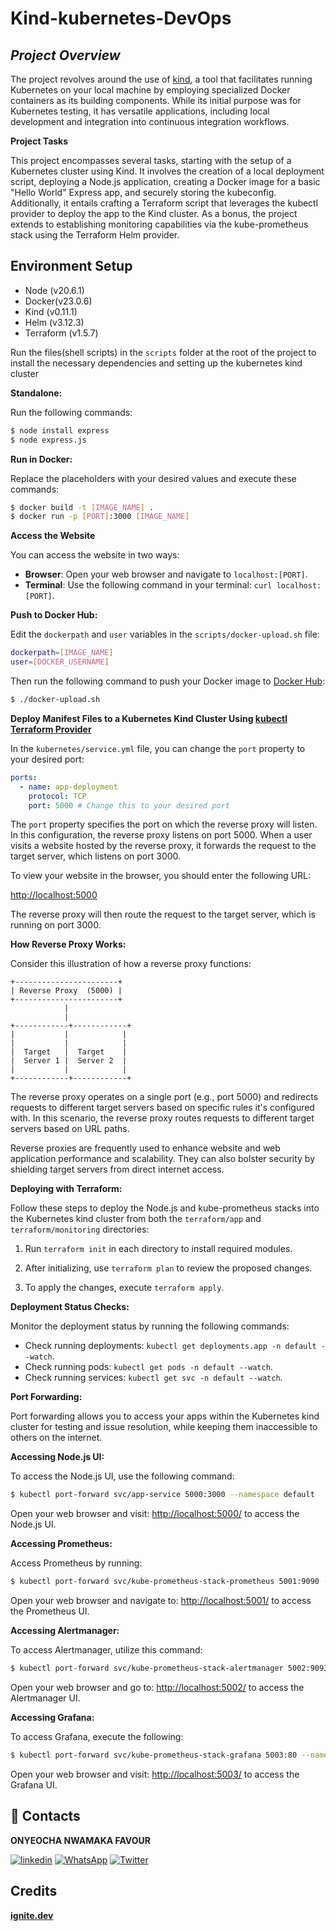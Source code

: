 ﻿# Kind-kubernetes-DevOps
## *Project Overview*
The project revolves around the use of [kind](https://kind.sigs.k8s.io/docs/user/quick-start/), a tool that facilitates running Kubernetes on your local machine by employing specialized Docker containers as its building components. While its initial purpose was for Kubernetes testing, it has versatile applications, including local development and integration into continuous integration workflows.

**Project Tasks**

This project encompasses several tasks, starting with the setup of a Kubernetes cluster using Kind. It involves the creation of a local deployment script, deploying a Node.js application, creating a Docker image for a basic "Hello World" Express app, and securely storing the kubeconfig. Additionally, it entails crafting a Terraform script that leverages the kubectl provider to deploy the app to the Kind cluster. As a bonus, the project extends to establishing monitoring capabilities via the kube-prometheus stack using the Terraform Helm provider.
 
## **Environment Setup**

- Node (v20.6.1)
- Docker(v23.0.6)
- Kind (v0.11.1)
- Helm (v3.12.3)
- Terraform (v1.5.7)

Run the files(shell scripts) in the `scripts` folder at the root of the project to install the necessary dependencies and setting up the kubernetes kind cluster

**Standalone:**

Run the following commands:

```bash
$ node install express
$ node express.js
```

**Run in Docker:**

Replace the placeholders with your desired values and execute these commands:

```bash
$ docker build -t [IMAGE_NAME] .
$ docker run -p [PORT]:3000 [IMAGE_NAME]
```

**Access the Website**

You can access the website in two ways:

- **Browser**: Open your web browser and navigate to `localhost:[PORT]`.
- **Terminal**: Use the following command in your terminal: `curl localhost:[PORT]`.

**Push to Docker Hub:**

Edit the `dockerpath` and `user` variables in the `scripts/docker-upload.sh` file:

```bash
dockerpath=[IMAGE_NAME]
user=[DOCKER_USERNAME]
```

Then run the following command to push your Docker image to [Docker Hub](https://hub.docker.com/):

```bash
$ ./docker-upload.sh
```

**Deploy Manifest Files to a Kubernetes Kind Cluster Using [kubectl Terraform Provider](https://registry.terraform.io/providers/gavinbunney/kubectl/latest/docs)**

In the `kubernetes/service.yml` file, you can change the `port` property to your desired port:

```yaml
ports:
  - name: app-deployment
    protocol: TCP
    port: 5000 # Change this to your desired port
```

The `port` property specifies the port on which the reverse proxy will listen. In this configuration, the reverse proxy listens on port 5000. When a user visits a website hosted by the reverse proxy, it forwards the request to the target server, which listens on port 3000.

To view your website in the browser, you should enter the following URL:

[http://localhost:5000](http://localhost:5000)

The reverse proxy will then route the request to the target server, which is running on port 3000.

**How Reverse Proxy Works:**

Consider this illustration of how a reverse proxy functions:

```
+-----------------------+
| Reverse Proxy  (5000) |
+-----------------------+
            |
            |
+------------+------------+
|           |            |
|           |            |
|  Target   |  Target    |
|  Server 1 |  Server 2  |
|           |            |
+------------+------------+
```

The reverse proxy operates on a single port (e.g., port 5000) and redirects requests to different target servers based on specific rules it's configured with. In this scenario, the reverse proxy routes requests to different target servers based on URL paths.

Reverse proxies are frequently used to enhance website and web application performance and scalability. They can also bolster security by shielding target servers from direct internet access.

**Deploying with Terraform:**

Follow these steps to deploy the Node.js and kube-prometheus stacks into the Kubernetes kind cluster from both the `terraform/app` and `terraform/monitoring` directories:

1. Run `terraform init` in each directory to install required modules.

2. After initializing, use `terraform plan` to review the proposed changes.

3. To apply the changes, execute `terraform apply`.

**Deployment Status Checks:**

Monitor the deployment status by running the following commands:

- Check running deployments: `kubectl get deployments.app -n default --watch`.
- Check running pods: `kubectl get pods -n default --watch`.
- Check running services: `kubectl get svc -n default --watch`.

**Port Forwarding:**

Port forwarding allows you to access your apps within the Kubernetes kind cluster for testing and issue resolution, while keeping them inaccessible to others on the internet.

**Accessing Node.js UI:**

To access the Node.js UI, use the following command:

```bash
$ kubectl port-forward svc/app-service 5000:3000 --namespace default
```

Open your web browser and visit: [http://localhost:5000/](http://localhost:5000/) to access the Node.js UI.

**Accessing Prometheus:**

Access Prometheus by running:

```bash
$ kubectl port-forward svc/kube-prometheus-stack-prometheus 5001:9090 --namespace default
```

Open your web browser and navigate to: [http://localhost:5001/](http://localhost:5001/) to access the Prometheus UI.

**Accessing Alertmanager:**

To access Alertmanager, utilize this command:

```bash
$ kubectl port-forward svc/kube-prometheus-stack-alertmanager 5002:9093 --namespace default
```

Open your web browser and go to: [http://localhost:5002/](http://localhost:5002/) to access the Alertmanager UI.

**Accessing Grafana:**

To access Grafana, execute the following:

```bash
$ kubectl port-forward svc/kube-prometheus-stack-grafana 5003:80 --namespace default
```

Open your web browser and visit: [http://localhost:5003/](http://localhost:5003/) to access the Grafana UI.

## 🔗 Contacts
**ONYEOCHA NWAMAKA FAVOUR**

[![linkedin](https://img.shields.io/badge/linkedin-0A66C2?style=for-the-badge&logo=linkedin&logoColor=white)](https://www.linkedin.com/in/favour-onyeocha-829623205/)
[![WhatsApp](https://img.shields.io/badge/WhatsApp-25D366?style=for-the-badge&logo=whatsapp&logoColor=white)](https://wa.me/2348162370522)
[![Twitter](https://img.shields.io/badge/Twitter-1DA1F2?style=for-the-badge&logo=Twitter&logoColor=white)](https://twitter.com/OnyeochaF)

## Credits 

**[ignite.dev](https://www.linkedin.com/company/ignitedev/)**
